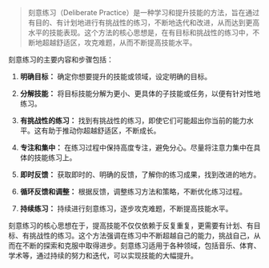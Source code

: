 > 刻意练习（Deliberate Practice）是一种学习和提升技能的方法，旨在通过有目的、有计划地进行有挑战性的练习，不断地迭代和改进，从而达到更高水平的技能表现。这个方法的核心思想是，在有目标和挑战性的练习中，不断地超越舒适区，攻克难题，从而不断提高技能水平。

刻意练习的主要内容和步骤包括：

1. **明确目标：** 确定你想要提升的技能或领域，设定明确的目标。

2. **分解技能：** 将目标技能分解为更小、更具体的子技能或任务，以便有针对性地练习。

3. **有挑战性的练习：** 找到有挑战性的练习，即使它们可能超出你当前的能力水平。这有助于推动你超越舒适区，不断成长。

4. **专注和集中：** 在练习过程中保持高度专注，避免分心。尽量将注意力集中在具体的技能练习上。

5. **即时反馈：** 获取即时的、明确的反馈，了解你的练习成果，找到改进的地方。

6. **循环反馈和调整：** 根据反馈，调整练习方法和策略，不断优化练习过程。

7. **持续练习：** 持续进行刻意练习，逐步攻克难题，不断提高技能水平。

刻意练习的核心思想在于，提高技能不仅仅依赖于反复重复，更需要有计划、有目标、有挑战性的练习。这个方法强调在练习中不断超越自己的能力，挑战自己，从而在不断的探索和克服中取得进步。刻意练习适用于各种领域，包括音乐、体育、学术等，通过持续的努力和迭代，可以实现技能的大幅提升。